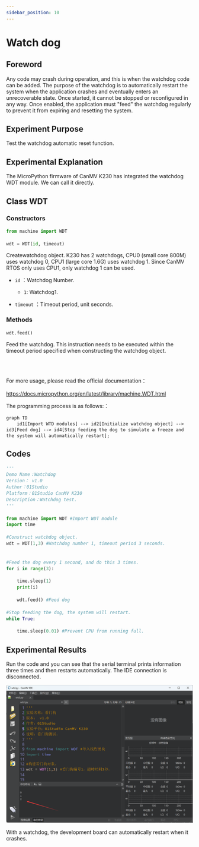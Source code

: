 ```yaml
---
sidebar_position: 10
---
```


# Watch dog

## Foreword
Any code may crash during operation, and this is when the watchdog code can be added. The purpose of the watchdog is to automatically restart the system when the application crashes and eventually enters an unrecoverable state. Once started, it cannot be stopped or reconfigured in any way. Once enabled, the application must "feed" the watchdog regularly to prevent it from expiring and resetting the system.

## Experiment Purpose
Test the watchdog automatic reset function.

## Experimental Explanation

The MicroPython firmware of CanMV K230 has integrated the watchdog WDT module. We can call it directly.

## Class WDT

### Constructors
```python
from machine import WDT

wdt = WDT(id, timeout)
```
Createwatchdog object. K230 has 2 watchdogs, CPU0 (small core 800M) uses watchdog 0, CPU1 (large core 1.6G) uses watchdog 1. Since CanMV RTOS only uses CPU1, only watchdog 1 can be used.

- `id` ：Watchdog Number.

    - `1`: Watchdog1.

- `timeout` ：Timeout period, unit seconds.

### Methods

```python
wdt.feed()
```
Feed the watchdog. This instruction needs to be executed within the timeout period specified when constructing the watchdog object.

<br></br>

For more usage, please read the official documentation：<br></br>
https://docs.micropython.org/en/latest/library/machine.WDT.html

The programming process is as follows:：

```mermaid
graph TD
    id1[Import WTD modules] --> id2[Initialize watchdog object] --> id3[Feed dog] --> id4[Stop feeding the dog to simulate a freeze and the system will automatically restart];
```

## Codes

```python
'''
Demo Name：Watchdog
Version： v1.0
Author：01Studio
Platform：01Studio CanMV K230
Description：Watchdog test.
'''

from machine import WDT #Import WDT module
import time

#Construct watchdog object.
wdt = WDT(1,3) #Watchdog number 1, timeout period 3 seconds.


#Feed the dog every 1 second, and do this 3 times.
for i in range(3):

    time.sleep(1)
    print(i)

    wdt.feed() #Feed dog

#Stop feeding the dog, the system will restart.
while True:

    time.sleep(0.01) #Prevent CPU from running full.

```

## Experimental Results

Run the code and you can see that the serial terminal prints information three times and then restarts automatically. The IDE connection is disconnected.

![watchdog](./img/watchdog/watchdog1.png)

With a watchdog, the development board can automatically restart when it crashes.